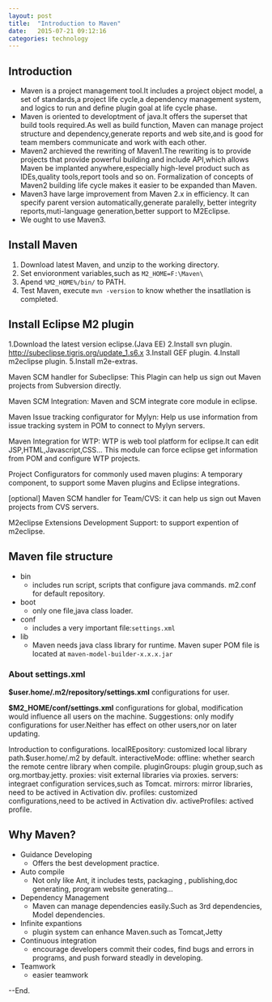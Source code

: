```yaml
---
layout: post
title:  "Introduction to Maven"
date:   2015-07-21 09:12:16
categories: technology
---
```


## Introduction

- Maven is a project management tool.It includes a project object model,
a set of standards,a project life cycle,a dependency management system,
and logics to run and define plugin goal at life cycle phase.
- Maven is oriented to developtment of java.It offers 
the superset that build tools required.As well as build function,
Maven can manage project structure and dependency,generate reports and
web site,and is good for team members communicate and work with each other.
- Maven2 archieved the rewriting of Maven1.The rewriting is
to provide projects that provide powerful building and include
API,which allows Maven be implanted anywhere,especially high-level
product such as IDEs,quality tools,report tools and so on.
Formalization of concepts of Maven2 building life cycle makes
it easier to be expanded than Maven.
- Maven3 have large improvement from Maven 2.x in efficiency.
It can specify parent version automatically,generate paralelly,
better integrity reports,muti-language generation,better support to 
M2Eclipse.
- We ought to use Maven3.

## Install Maven

1. Download latest Maven, and unzip to the working directory.
2. Set envioronment variables,such as ```M2_HOME=F:\Maven\```
3. Apend ```%M2_HOME%/bin/``` to PATH.
4. Test Maven, execute ```mvn -version``` to know whether the insatllation is
completed.

## Install Eclipse M2 plugin

1.Download the latest version eclipse.(Java EE)
2.Install svn plugin. http://subeclipse.tigris.org/update_1.s6.x
3.Install GEF plugin.
4.Install m2eclipse plugin.
5.Install m2e-extras.

Maven SCM handler for Subeclipse: This Plagin can help us sign out Maven projects
from Subversion directly.

Maven SCM Integration: Maven and SCM integrate core module in eclipse.

Maven Issue tracking configurator for Mylyn: Help us use information from 
issue tracking system in POM to connect to Mylyn servers.

Maven Integration for WTP: WTP is web tool platform for eclipse.It
can edit JSP,HTML,Javascript,CSS... This module can force eclipse
get information from POM and configure WTP projects.

Project Configurators for commonly used maven plugins: A temporary
component, to support some Maven plugins and Eclipse integrations.

[optional]
Maven SCM handler for Team/CVS: it can help us sign out Maven projects
from CVS servers.

M2eclipse Extensions Development Support: to support expention of
m2eclipse.


## Maven file structure

- bin
	- includes run script, scripts that configure java commands.
m2.conf for default repository.
- boot
	- only one file,java class loader.
- conf
	- includes a very important file:```settings.xml```
- lib
	- Maven needs java class library for runtime.
Maven super POM file is located at ```maven-model-builder-x.x.x.jar```

### About settings.xml

**$user.home/.m2/repository/settings.xml**
configurations for user.

**$M2_HOME/conf/settings.xml**
configurations for global, modification would influence all users on the machine.
Suggestions: only modify configurations for user.Neither has effect on
other users,nor on later updating.

Introduction to configurations.
localREpository: customized local library path.$user.home/.m2 by default.
interactiveMode:
offline: whether search the remote centre library when compile.
pluginGroups: plugin group,such as org.mortbay.jetty.
proxies: visit external libraries via proxies.
servers: integraet configuration services,such as Tomcat.
mirrors: mirror libraries, need to be actived in Activation div.
profiles: customized configurations,need to be actived in Activation div.
activeProfiles: actived profile.

## Why Maven?
- Guidance Developing
	- Offers the best development practice.
- Auto compile
	- Not only like Ant, it includes tests, packaging , publishing,doc generating,
program website generating...
- Dependency Management
	- Maven can manage dependencies easily.Such as 3rd dependencies,
Model dependencies.
- Infinite expantions
	- plugin system can enhance Maven.such as Tomcat,Jetty	
- Continuous integration
	- encourage developers commit their codes, find bugs and errors in programs,
and push forward steadly in developing.
- Teamwork
	- easier teamwork


--End.
